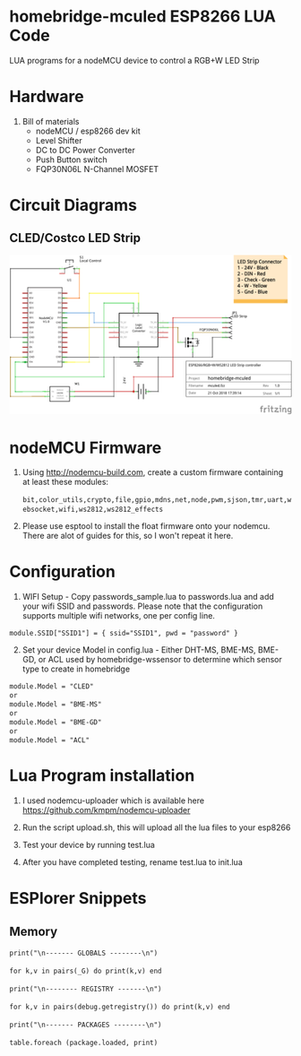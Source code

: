 # homebridge-mculed ESP8266 LUA Code

LUA programs for a nodeMCU device to control a RGB+W LED Strip

# Hardware

1. Bill of materials
   - nodeMCU / esp8266 dev kit
   - Level Shifter
   - DC to DC Power Converter
   - Push Button switch
   - FQP30N06L N-Channel MOSFET

# Circuit Diagrams

## CLED/Costco LED Strip

![CLED](mculed_schem.png)

# nodeMCU Firmware

1. Using http://nodemcu-build.com, create a custom firmware containing at least
   these modules:

   `bit,color_utils,crypto,file,gpio,mdns,net,node,pwm,sjson,tmr,uart,websocket,wifi,ws2812,ws2812_effects`


2. Please use esptool to install the float firmware onto your nodemcu.  There are alot of guides for this, so I won't repeat it here.

# Configuration

1. WIFI Setup - Copy passwords_sample.lua to passwords.lua and add your wifi SSID and passwords.  Please note
   that the configuration supports multiple wifi networks, one per config line.
```
module.SSID["SSID1"] = { ssid="SSID1", pwd = "password" }
```

2. Set your device Model in config.lua - Either DHT-MS,  BME-MS, BME-GD, or ACL used by homebridge-wssensor to determine which sensor type to create in homebridge

```
module.Model = "CLED"
or
module.Model = "BME-MS"
or
module.Model = "BME-GD"
or
module.Model = "ACL"
```

# Lua Program installation

1. I used nodemcu-uploader which is available here https://github.com/kmpm/nodemcu-uploader

2. Run the script upload.sh, this will upload all the lua files to your esp8266

3. Test your device by running test.lua

4. After you have completed testing, rename test.lua to init.lua

# ESPlorer Snippets

## Memory

```
print("\n------- GLOBALS --------\n")

for k,v in pairs(_G) do print(k,v) end

print("\n-------- REGISTRY -------\n")

for k,v in pairs(debug.getregistry()) do print(k,v) end

print("\n------- PACKAGES --------\n")

table.foreach (package.loaded, print)
```

